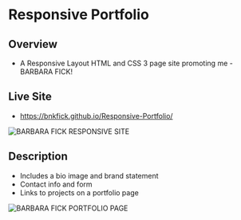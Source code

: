 # Responsive Portfolio

## Overview
- A Responsive Layout HTML and CSS 3 page site promoting me - BARBARA FICK!

   
## Live Site
- https://bnkfick.github.io/Responsive-Portfolio/

![BARBARA FICK RESPONSIVE SITE](home.png)

## Description
- Includes a bio image and brand statement
- Contact info and form 
- Links to projects on a portfolio page

![BARBARA FICK PORTFOLIO PAGE](portfolio.png)

